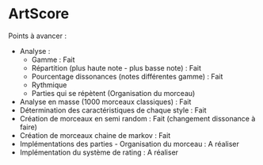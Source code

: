 # ArtScore

Points à avancer :

- Analyse : 
    - Gamme : Fait
    - Répartition (plus haute note - plus basse note) : Fait
    - Pourcentage dissonances (notes différentes gamme) : Fait
    - Rythmique 
    - Parties qui se répètent (Organisation du morceau)
 - Analyse en masse (1000 morceaux classiques) : Fait
 - Détermination des caractéristiques de chaque style : Fait
 - Création de morceaux en semi random : Fait (changement dissonance à faire)
 - Création de morceaux chaine de markov : Fait
 - Implémentations des parties - Organisation du morceau : A réaliser
 - Implémentation du système de rating : A réaliser
 
